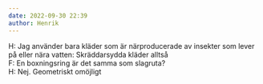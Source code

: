 ```yaml
---
date: 2022-09-30 22:39
author: Henrik
---
```

H: Jag använder bara kläder som är närproducerade av insekter som lever på eller nära vatten: Skräddarsydda kläder alltså   
F: En boxningsring är det samma som slagruta?   
H: Nej. Geometriskt omöjligt   
